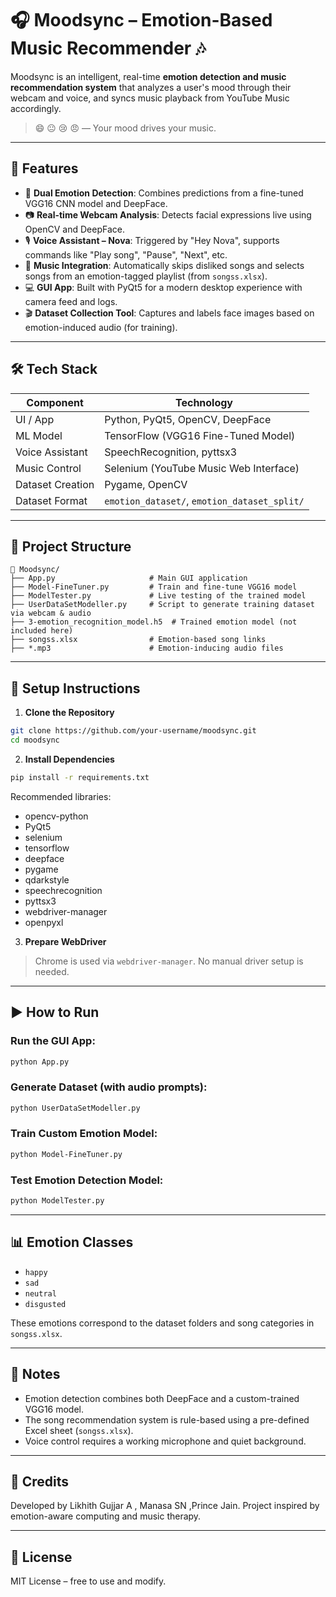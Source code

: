
# 🎧 Moodsync – Emotion-Based Music Recommender 🎶

Moodsync is an intelligent, real-time **emotion detection and music recommendation system** that analyzes a user's mood through their webcam and voice, and syncs music playback from YouTube Music accordingly.

> 😄 😐 😢 😠 — Your mood drives your music.

---

## 🚀 Features

- 🧠 **Dual Emotion Detection**: Combines predictions from a fine-tuned VGG16 CNN model and DeepFace.
- 📷 **Real-time Webcam Analysis**: Detects facial expressions live using OpenCV and DeepFace.
- 🎙️ **Voice Assistant – Nova**: Triggered by "Hey Nova", supports commands like "Play song", "Pause", "Next", etc.
- 🎵 **Music Integration**: Automatically skips disliked songs and selects songs from an emotion-tagged playlist (from `songss.xlsx`).
- 💻 **GUI App**: Built with PyQt5 for a modern desktop experience with camera feed and logs.
- 🎬 **Dataset Collection Tool**: Captures and labels face images based on emotion-induced audio (for training).

---

## 🛠️ Tech Stack

| Component         | Technology                                  |
|------------------|---------------------------------------------|
| UI / App         | Python, PyQt5, OpenCV, DeepFace             |
| ML Model         | TensorFlow (VGG16 Fine-Tuned Model)         |
| Voice Assistant  | SpeechRecognition, pyttsx3                  |
| Music Control    | Selenium (YouTube Music Web Interface)      |
| Dataset Creation | Pygame, OpenCV                              |
| Dataset Format   | `emotion_dataset/`, `emotion_dataset_split/`|

---

## 📂 Project Structure

```
📁 Moodsync/
├── App.py                     # Main GUI application
├── Model-FineTuner.py         # Train and fine-tune VGG16 model
├── ModelTester.py             # Live testing of the trained model
├── UserDataSetModeller.py     # Script to generate training dataset via webcam & audio
├── 3-emotion_recognition_model.h5  # Trained emotion model (not included here)
├── songss.xlsx                # Emotion-based song links
├── *.mp3                      # Emotion-inducing audio files
```

---

## 🔧 Setup Instructions

1. **Clone the Repository**
```bash
git clone https://github.com/your-username/moodsync.git
cd moodsync
```

2. **Install Dependencies**
```bash
pip install -r requirements.txt
```

Recommended libraries:
- opencv-python
- PyQt5
- selenium
- tensorflow
- deepface
- pygame
- qdarkstyle
- speechrecognition
- pyttsx3
- webdriver-manager
- openpyxl

3. **Prepare WebDriver**
> Chrome is used via `webdriver-manager`. No manual driver setup is needed.

---

## ▶️ How to Run

### Run the GUI App:
```bash
python App.py
```

### Generate Dataset (with audio prompts):
```bash
python UserDataSetModeller.py
```

### Train Custom Emotion Model:
```bash
python Model-FineTuner.py
```

### Test Emotion Detection Model:
```bash
python ModelTester.py
```

---

## 📊 Emotion Classes

- `happy`
- `sad`
- `neutral`
- `disgusted`

These emotions correspond to the dataset folders and song categories in `songss.xlsx`.

---

## 📌 Notes

- Emotion detection combines both DeepFace and a custom-trained VGG16 model.
- The song recommendation system is rule-based using a pre-defined Excel sheet (`songss.xlsx`).
- Voice control requires a working microphone and quiet background.

---

## 🙌 Credits

Developed by Likhith Gujjar A  , Manasa SN ,Prince Jain.
Project inspired by emotion-aware computing and music therapy.

---

## 🪪 License

MIT License – free to use and modify.
